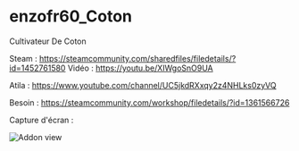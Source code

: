 # enzofr60_Coton
Cultivateur De Coton

Steam : https://steamcommunity.com/sharedfiles/filedetails/?id=1452761580
Vidéo : https://youtu.be/XIWgoSnO9UA

Atila : https://www.youtube.com/channel/UC5jkdRXxqy2z4NHLks0zyVQ

Besoin : https://steamcommunity.com/workshop/filedetails/?id=1361566726
 
Capture d'écran :
<p><img src="https://steamuserimages-a.akamaihd.net/ugc/986736921518198436/17227C5724B23C6C335F5CFEDF9417D343CE5FAD/" alt="Addon view" data-canonical-src="https://steamuserimages-a.akamaihd.net/ugc/986736921518198436/17227C5724B23C6C335F5CFEDF9417D343CE5FAD/" style="max-width:100%;"></p>
